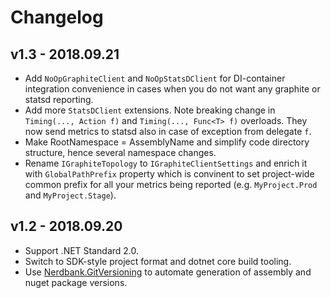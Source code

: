 # Changelog

## v1.3 - 2018.09.21
- Add `NoOpGraphiteClient` and `NoOpStatsDClient` for DI-container integration convenience in cases 
  when you do not want any graphite or statsd reporting.
- Add more `StatsDClient` extensions. Note breaking change in `Timing(..., Action f)` and `Timing(..., Func<T> f)` overloads. 
  They now send metrics to statsd also in case of exception from delegate `f`.
- Make RootNamespace = AssemblyName and simplify code directory structure, hence several namespace changes.
- Rename `IGraphiteTopology` to `IGraphiteClientSettings` and enrich it with `GlobalPathPrefix` property which is convinent 
  to set project-wide common prefix for all your metrics being reported (e.g. `MyProject.Prod` and `MyProject.Stage`).

## v1.2 - 2018.09.20
- Support .NET Standard 2.0.
- Switch to SDK-style project format and dotnet core build tooling.
- Use [Nerdbank.GitVersioning](https://github.com/AArnott/Nerdbank.GitVersioning) to automate generation of assembly 
  and nuget package versions.
